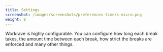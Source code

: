 ```yaml
---
title: Settings
screenshot: /images/screenshots/preferences-timers-micro.png
weight: 8
---
```


Workrave is highly configurable.
You can configure how long each break takes, the amount time between each break,
how strict the breaks are enforced and many other things.
